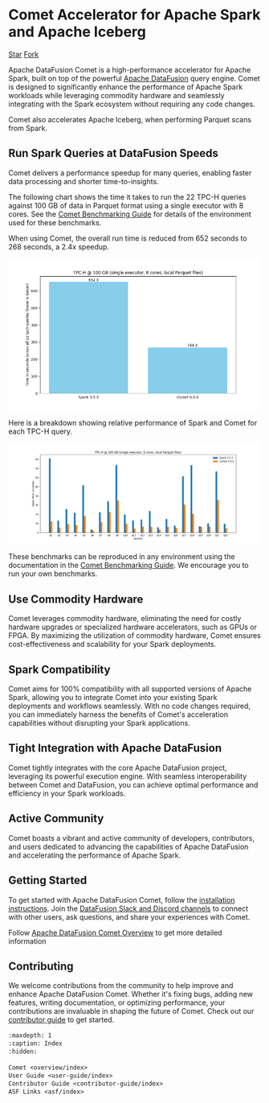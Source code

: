 <!--
Licensed to the Apache Software Foundation (ASF) under one
or more contributor license agreements.  See the NOTICE file
distributed with this work for additional information
regarding copyright ownership.  The ASF licenses this file
to you under the Apache License, Version 2.0 (the
"License"); you may not use this file except in compliance
with the License.  You may obtain a copy of the License at

  http://www.apache.org/licenses/LICENSE-2.0

Unless required by applicable law or agreed to in writing,
software distributed under the License is distributed on an
"AS IS" BASIS, WITHOUT WARRANTIES OR CONDITIONS OF ANY
KIND, either express or implied.  See the License for the
specific language governing permissions and limitations
under the License.
-->

# Comet Accelerator for Apache Spark and Apache Iceberg

<!-- Code from https://buttons.github.io/ -->
<p>
  <!-- Place this tag where you want the button to render. -->
  <a class="github-button" href="https://github.com/apache/datafusion-comet" data-size="large" data-show-count="true" aria-label="Star apache/datafusion-comet on GitHub">Star</a>
  <!-- Place this tag where you want the button to render. -->
   <a class="github-button" href="https://github.com/apache/datafusion-comet/fork" data-size="large" data-show-count="true" aria-label="Fork apache/datafusion-comet on GitHub">Fork</a>
</p>

Apache DataFusion Comet is a high-performance accelerator for Apache Spark, built on top of the powerful
[Apache DataFusion] query engine. Comet is designed to significantly enhance the
performance of Apache Spark workloads while leveraging commodity hardware and seamlessly integrating with the
Spark ecosystem without requiring any code changes.

Comet also accelerates Apache Iceberg, when performing Parquet scans from Spark.

[Apache DataFusion]: https://datafusion.apache.org

## Run Spark Queries at DataFusion Speeds

Comet delivers a performance speedup for many queries, enabling faster data processing and shorter time-to-insights.

The following chart shows the time it takes to run the 22 TPC-H queries against 100 GB of data in Parquet format
using a single executor with 8 cores. See the [Comet Benchmarking Guide](https://datafusion.apache.org/comet/contributor-guide/benchmarking.html)
for details of the environment used for these benchmarks.

When using Comet, the overall run time is reduced from 652 seconds to 268 seconds, a 2.4x speedup.

![](_static/images/benchmark-results/0.9.0/tpch_allqueries.png)

Here is a breakdown showing relative performance of Spark and Comet for each TPC-H query.

![](_static/images/benchmark-results/0.9.0/tpch_queries_compare.png)

These benchmarks can be reproduced in any environment using the documentation in the
[Comet Benchmarking Guide](/contributor-guide/benchmarking.md). We encourage
you to run your own benchmarks.

## Use Commodity Hardware

Comet leverages commodity hardware, eliminating the need for costly hardware upgrades or
specialized hardware accelerators, such as GPUs or FPGA. By maximizing the utilization of commodity hardware, Comet
ensures cost-effectiveness and scalability for your Spark deployments.

## Spark Compatibility

Comet aims for 100% compatibility with all supported versions of Apache Spark, allowing you to integrate Comet into
your existing Spark deployments and workflows seamlessly. With no code changes required, you can immediately harness
the benefits of Comet's acceleration capabilities without disrupting your Spark applications.

## Tight Integration with Apache DataFusion

Comet tightly integrates with the core Apache DataFusion project, leveraging its powerful execution engine. With
seamless interoperability between Comet and DataFusion, you can achieve optimal performance and efficiency in your
Spark workloads.

## Active Community

Comet boasts a vibrant and active community of developers, contributors, and users dedicated to advancing the
capabilities of Apache DataFusion and accelerating the performance of Apache Spark.

## Getting Started

To get started with Apache DataFusion Comet, follow the
[installation instructions](https://datafusion.apache.org/comet/user-guide/installation.html). Join the
[DataFusion Slack and Discord channels](https://datafusion.apache.org/contributor-guide/communication.html) to connect
with other users, ask questions, and share your experiences with Comet.

Follow [Apache DataFusion Comet Overview](https://datafusion.apache.org/comet/user-guide/overview.html) to get more detailed information

## Contributing

We welcome contributions from the community to help improve and enhance Apache DataFusion Comet. Whether it's fixing
bugs, adding new features, writing documentation, or optimizing performance, your contributions are invaluable in
shaping the future of Comet. Check out our
[contributor guide](https://datafusion.apache.org/comet/contributor-guide/contributing.html) to get started.

```{toctree}
:maxdepth: 1
:caption: Index
:hidden:

Comet <overview/index>
User Guide <user-guide/index>
Contributor Guide <contributor-guide/index>
ASF Links <asf/index>
```
